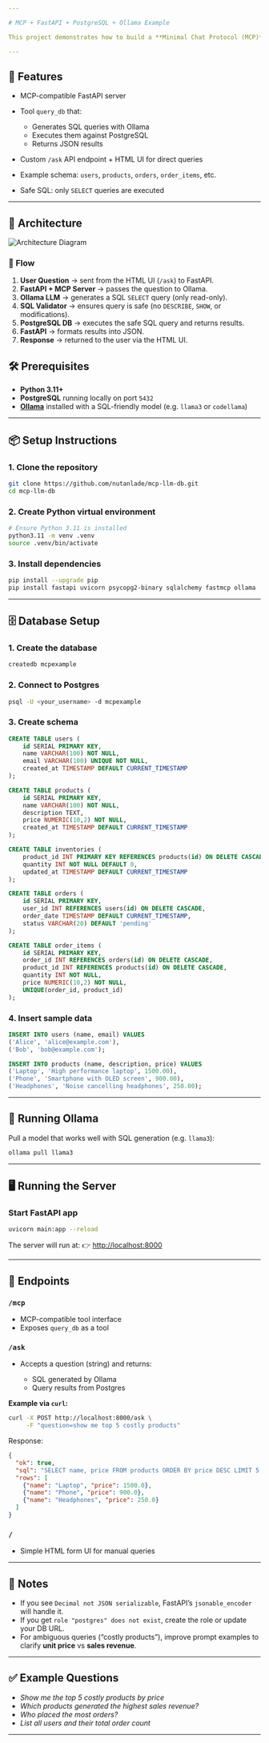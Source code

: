 ```yaml
---

# MCP + FastAPI + PostgreSQL + Ollama Example

This project demonstrates how to build a **Minimal Chat Protocol (MCP)** server with **FastAPI**, integrate it with a **PostgreSQL** database, and use a **local Ollama LLM** to generate safe SQL queries that answer natural language questions.

---
```


## 🚀 Features

* MCP-compatible FastAPI server
* Tool `query_db` that:

  * Generates SQL queries with Ollama
  * Executes them against PostgreSQL
  * Returns JSON results
* Custom `/ask` API endpoint + HTML UI for direct queries
* Example schema: `users`, `products`, `orders`, `order_items`, etc.
* Safe SQL: only `SELECT` queries are executed

---

## 🚀 Architecture

![Architecture Diagram](mcp-db-llama-architecture.png)

### 🔄 Flow
1. **User Question** → sent from the HTML UI (`/ask`) to FastAPI.  
2. **FastAPI + MCP Server** → passes the question to Ollama.  
3. **Ollama LLM** → generates a SQL `SELECT` query (only read-only).  
4. **SQL Validator** → ensures query is safe (no `DESCRIBE`, `SHOW`, or modifications).  
5. **PostgreSQL DB** → executes the safe SQL query and returns results.  
6. **FastAPI** → formats results into JSON.  
7. **Response** → returned to the user via the HTML UI. 

## 🛠️ Prerequisites

* **Python 3.11+**
* **PostgreSQL** running locally on port `5432`
* **[Ollama](https://ollama.com/)** installed with a SQL-friendly model (e.g. `llama3` or `codellama`)

---

## 📦 Setup Instructions

### 1. Clone the repository

```bash
git clone https://github.com/nutanlade/mcp-llm-db.git
cd mcp-llm-db
```

### 2. Create Python virtual environment

```bash
# Ensure Python 3.11 is installed
python3.11 -m venv .venv
source .venv/bin/activate
```

### 3. Install dependencies

```bash
pip install --upgrade pip
pip install fastapi uvicorn psycopg2-binary sqlalchemy fastmcp ollama
```

---

## 🗄️ Database Setup

### 1. Create the database

```bash
createdb mcpexample
```

### 2. Connect to Postgres

```bash
psql -U <your_username> -d mcpexample
```

### 3. Create schema

```sql
CREATE TABLE users (
    id SERIAL PRIMARY KEY,
    name VARCHAR(100) NOT NULL,
    email VARCHAR(100) UNIQUE NOT NULL,
    created_at TIMESTAMP DEFAULT CURRENT_TIMESTAMP
);

CREATE TABLE products (
    id SERIAL PRIMARY KEY,
    name VARCHAR(100) NOT NULL,
    description TEXT,
    price NUMERIC(10,2) NOT NULL,
    created_at TIMESTAMP DEFAULT CURRENT_TIMESTAMP
);

CREATE TABLE inventories (
    product_id INT PRIMARY KEY REFERENCES products(id) ON DELETE CASCADE,
    quantity INT NOT NULL DEFAULT 0,
    updated_at TIMESTAMP DEFAULT CURRENT_TIMESTAMP
);

CREATE TABLE orders (
    id SERIAL PRIMARY KEY,
    user_id INT REFERENCES users(id) ON DELETE CASCADE,
    order_date TIMESTAMP DEFAULT CURRENT_TIMESTAMP,
    status VARCHAR(20) DEFAULT 'pending'
);

CREATE TABLE order_items (
    id SERIAL PRIMARY KEY,
    order_id INT REFERENCES orders(id) ON DELETE CASCADE,
    product_id INT REFERENCES products(id) ON DELETE CASCADE,
    quantity INT NOT NULL,
    price NUMERIC(10,2) NOT NULL,
    UNIQUE(order_id, product_id)
);
```

### 4. Insert sample data

```sql
INSERT INTO users (name, email) VALUES
('Alice', 'alice@example.com'),
('Bob', 'bob@example.com');

INSERT INTO products (name, description, price) VALUES
('Laptop', 'High performance laptop', 1500.00),
('Phone', 'Smartphone with OLED screen', 900.00),
('Headphones', 'Noise cancelling headphones', 250.00);
```

---

## 🤖 Running Ollama

Pull a model that works well with SQL generation (e.g. `llama3`):

```bash
ollama pull llama3
```

---

## 🖥️ Running the Server

### Start FastAPI app

```bash
uvicorn main:app --reload
```

The server will run at:
👉 [http://localhost:8000](http://localhost:8000)

---

## 📡 Endpoints

### `/mcp`

* MCP-compatible tool interface
* Exposes `query_db` as a tool

### `/ask`

* Accepts a question (string) and returns:

  * SQL generated by Ollama
  * Query results from Postgres

**Example via `curl`:**

```bash
curl -X POST http://localhost:8000/ask \
     -F "question=show me top 5 costly products"
```

Response:

```json
{
  "ok": true,
  "sql": "SELECT name, price FROM products ORDER BY price DESC LIMIT 5;",
  "rows": [
    {"name": "Laptop", "price": 1500.0},
    {"name": "Phone", "price": 900.0},
    {"name": "Headphones", "price": 250.0}
  ]
}
```

### `/`

* Simple HTML form UI for manual queries

---

## 📝 Notes

* If you see `Decimal not JSON serializable`, FastAPI’s `jsonable_encoder` will handle it.
* If you get `role "postgres" does not exist`, create the role or update your DB URL.
* For ambiguous queries (“costly products”), improve prompt examples to clarify **unit price** vs **sales revenue**.

---

## ✅ Example Questions

* *Show me the top 5 costly products by price*
* *Which products generated the highest sales revenue?*
* *Who placed the most orders?*
* *List all users and their total order count*

---
